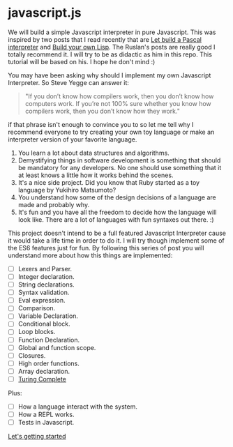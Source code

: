# javascript.js

We will build a simple Javascript interpreter in pure Javascript. This was inspired
by two posts that I read recently that are [Let build a Pascal interpreter](https://ruslanspivak.com/lsbasi-part1/)
and [Build your own Lisp](http://www.buildyourownlisp.com/contents). The Ruslan's posts are really good I totally recommend it.
I will try to be as didactic as him in this repo. This tutorial will be based
on his. I hope he don't mind :)

You may have been asking why should I implement my own Javascript Interpreter. So
Steve Yegge can answer it:

>"If you don’t know how compilers work, then you don’t know how computers work.
> If you’re not 100% sure whether you know how compilers work, then you don’t know how they work."

if that phrase isn't enough to convince you to so let me tell why I recommend everyone
to try creating your own toy language or make an interpreter version of your favorite language.

  1) You learn a lot about data structures and algorithms.
  2) Demystifying things in software development is something that should be mandatory for any developers.
     No one should use something that it at least knows a little how it works behind the scenes.
  3) It's a nice side project. Did you know that Ruby started as a toy language by Yukihiro Matsumoto?
  4) You understand how some of the design decisions of a language are made and probably why.
  5) It's fun and you have all the freedom to decide how the language will look like.
     There are a lot of languages with fun syntaxes out there. :)

This project doesn't intend to be a full featured Javascript Interpreter cause
it would take a life time in order to do it. I will try though implement some of the ES6 features just for fun.
By following this series of post you will understand more about how this things are implemented:

 - [  ] Lexers and Parser.
 - [  ] Integer declaration.
 - [  ] String declarations.
 - [  ] Syntax validation.
 - [  ] Eval expression.
 - [  ] Comparison.
 - [  ] Variable Declaration.
 - [  ] Conditional block.
 - [  ] Loop blocks.
 - [  ] Function Declaration.
 - [  ] Global and function scope.
 - [  ] Closures.
 - [  ] High order functions.
 - [  ] Array declaration.
 - [  ] [Turing Complete](https://en.wikipedia.org/wiki/Turing_completeness)

 Plus:
 - [  ] How a language interact with the system.
 - [  ] How a REPL works.
 - [  ] Tests in Javascript.

[Let's getting started](https://github.com/cristianoliveira/javascript.js/wiki)
